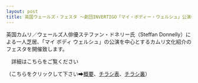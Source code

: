 ```yaml
---
layout: post
title: 英国ウェールズ・フェスタ ～劇団INVERTIGO「マイ・ボディー・ウェルシュ」公演会開催のお知らせ
---
```

英国カムリ／ウェールズ人俳優ステファン・ドネリー氏（Steffan Donnelly）による一人芝居、「マイ ボディ ウェルシュ」の公演を中心とするカムリ文化紹介のフェスタを開催致します。 

　詳細はこちらをご覧ください

（こちらをクリックして下さい➡[概要](https://drive.google.com/open?id=1WNwDmuvPRrZLpKi2eU9AKLm4KlXMPqzV)、[チラシ表](https://drive.google.com/open?id=1KNEzH3YOTruQvukQI2GTBE5iz_L3iLcg)、[チラシ裏](https://drive.google.com/open?id=1ZZTMpHySsRINU_8YZHIWswnR4g1SouiS)）
